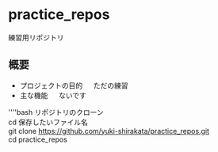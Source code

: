 # practice_repos

 練習用リポジトリ

## 概要

 -  プロジェクトの目的
 　 ただの練習
 -  主な機能
 　 ないです

''''bash
リポジトリのクローン  
cd 保存したいファイル名  
git clone https://github.com/yuki-shirakata/practice_repos.git  
cd practice_repos  

